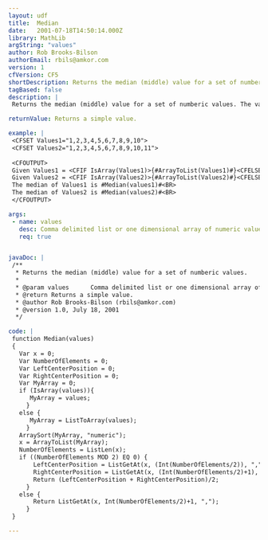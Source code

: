 ```yaml
---
layout: udf
title:  Median
date:   2001-07-18T14:50:14.000Z
library: MathLib
argString: "values"
author: Rob Brooks-Bilson
authorEmail: rbils@amkor.com
version: 1
cfVersion: CF5
shortDescription: Returns the median (middle) value for a set of numberic values.
tagBased: false
description: |
 Returns the median (middle) value for a set of numberic values. The values can come from a list or a one dimensional array.

returnValue: Returns a simple value.

example: |
 <CFSET Values1="1,2,3,4,5,6,7,8,9,10">
 <CFSET Values2="1,2,3,4,5,6,7,8,9,10,11">
 
 <CFOUTPUT>
 Given Values1 = <CFIF IsArray(Values1)>{#ArrayToList(Values1)#}<CFELSE>{#Values1#}</CFIF><BR>
 Given Values2 = <CFIF IsArray(Values2)>{#ArrayToList(Values2)#}<CFELSE>{#Values2#}</CFIF><BR>
 The median of Values1 is #Median(values1)#<BR>
 The median of Values2 is #Median(values2)#<BR>
 </CFOUTPUT>

args:
 - name: values
   desc: Comma delimited list or one dimensional array of numeric values.
   req: true


javaDoc: |
 /**
  * Returns the median (middle) value for a set of numberic values.
  * 
  * @param values      Comma delimited list or one dimensional array of numeric values. 
  * @return Returns a simple value. 
  * @author Rob Brooks-Bilson (rbils@amkor.com) 
  * @version 1.0, July 18, 2001 
  */

code: |
 function Median(values)
 {
   Var x = 0;
   Var NumberOfElements = 0;
   Var LeftCenterPosition = 0;
   Var RightCenterPosition = 0;
   Var MyArray = 0;
   if (IsArray(values)){
      MyArray = values;
     }
   else {
      MyArray = ListToArray(values);
     }
   ArraySort(MyArray, "numeric");
   x = ArrayToList(MyArray);
   NumberOfElements = ListLen(x);
   if ((NumberOfElements MOD 2) EQ 0) {
       LeftCenterPosition = ListGetAt(x, (Int(NumberOfElements/2)), ",");
       RightCenterPosition = ListGetAt(x, (Int(NumberOfElements/2)+1), ",");
       Return (LeftCenterPosition + RightCenterPosition)/2;
     }
   else {
       Return ListGetAt(x, Int(NumberOfElements/2)+1, ",");
     }
 }

---
```


